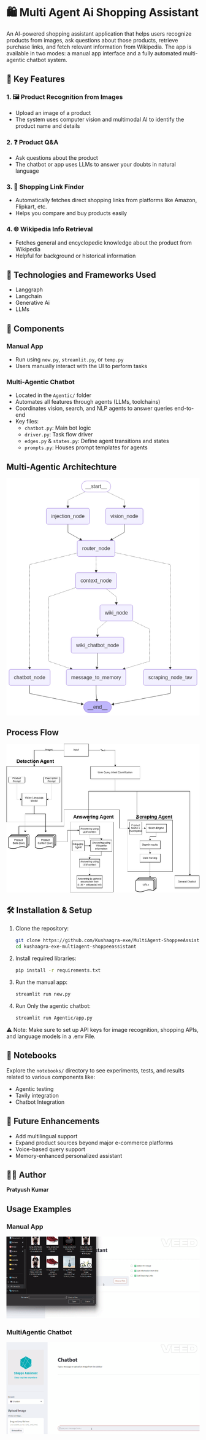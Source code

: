 # 🛍️ Multi Agent Ai Shopping Assistant

An AI-powered shopping assistant application that helps users recognize products from images, ask questions about those products, retrieve purchase links, and fetch relevant information from Wikipedia. The app is available in two modes: a manual app interface and a fully automated multi-agentic chatbot system.

## 🧠 Key Features

### 1. 🖼️ Product Recognition from Images
- Upload an image of a product
- The system uses computer vision and multimodal AI to identify the product name and details

### 2. ❓ Product Q&A
- Ask questions about the product
- The chatbot or app uses LLMs to answer your doubts in natural language

### 3. 🔗 Shopping Link Finder
- Automatically fetches direct shopping links from platforms like Amazon, Flipkart, etc.
- Helps you compare and buy products easily

### 4. 🌐 Wikipedia Info Retrieval
- Fetches general and encyclopedic knowledge about the product from Wikipedia
- Helpful for background or historical information
## 🧠 Technologies and Frameworks Used
   - Langgraph
   - Langchain
   - Generative Ai
   - LLMs

## 🤖 Components

### Manual App
- Run using `new.py`, `streamlit.py`, or `temp.py`
- Users manually interact with the UI to perform tasks

### Multi-Agentic Chatbot
- Located in the `Agentic/` folder
- Automates all features through agents (LLMs, toolchains)
- Coordinates vision, search, and NLP agents to answer queries end-to-end
- Key files:
  - `chatbot.py`: Main bot logic
  - `driver.py`: Task flow driver
  - `edges.py` & `states.py`: Define agent transitions and states
  - `prompts.py`: Houses prompt templates for agents

## Multi-Agentic Architechture
![Architechture](Media%2FAgentic.png)

## Process Flow
![Process Flow](Media%2Fprocess.jpg)

## 🛠️ Installation & Setup

1. Clone the repository:
   ```bash
   git clone https://github.com/Kushaagra-exe/MultiAgent-ShoppeeAssistant.git
   cd kushaagra-exe-multiagent-shoppeeassistant
   ```

2. Install required libraries:
   ```bash
   pip install -r requirements.txt
   ```

3. Run the manual app:
   ```bash
   streamlit run new.py
   ```

4. Run Only the agentic chatbot:
   ```bash
   streamlit run Agentic/app.py
   ```

⚠️ Note: Make sure to set up API keys for image recognition, shopping APIs, and language models in a .env File.

## 📓 Notebooks

Explore the `notebooks/` directory to see experiments, tests, and results related to various components like:
* Agentic testing
* Tavily integration
* Chatbot Integration

## 📌 Future Enhancements

* Add multilingual support
* Expand product sources beyond major e-commerce platforms
* Voice-based query support
* Memory-enhanced personalized assistant

## 🙋‍♂️ Author

**Pratyush Kumar**  


<!-- ## 📄 License

This project is licensed under the MIT License - see the LICENSE file for details. -->

## Usage Examples
### Manual App
![App Video](Media%2Fapp.gif)

### MultiAgentic Chatbot
![Chatbot Video](Media%2Fchatbot.gif)
